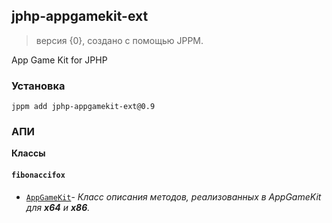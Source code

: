 ## jphp-appgamekit-ext
> версия {0}, создано с помощью JPPM.

App Game Kit for JPHP

### Установка
```
jppm add jphp-appgamekit-ext@0.9
```

### АПИ
**Классы**

#### `fibonaccifox`

- [`AppGameKit`](https://github.com/FibonacciFox/jphp-appgamekit-ext/blob/master/api-docs/classes/fibonaccifox/AppGameKit.md)- _Класс описания методов, реализованных в AppGameKit для <b>x64</b> и <b>x86</b>._